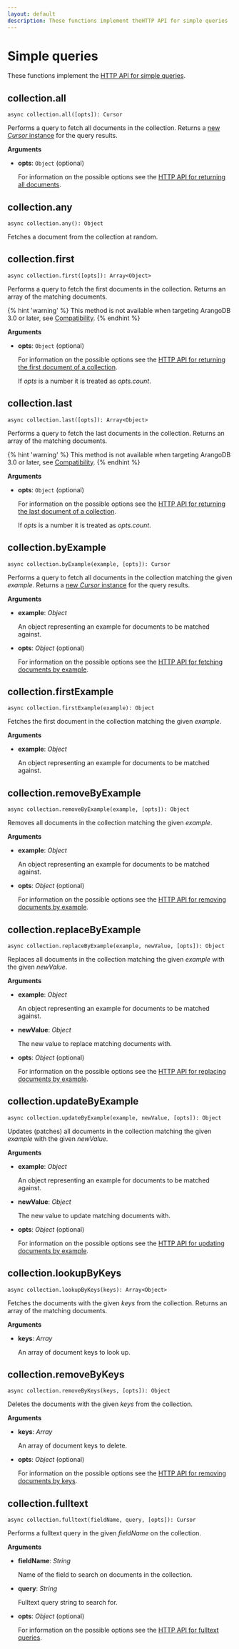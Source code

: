```yaml
---
layout: default
description: These functions implement theHTTP API for simple queries
---
```

# Simple queries

These functions implement the
[HTTP API for simple queries](../http/simple-query.html).

## collection.all

`async collection.all([opts]): Cursor`

Performs a query to fetch all documents in the collection. Returns a
[new _Cursor_ instance](js-reference-cursor.html) for the query results.

**Arguments**

- **opts**: `Object` (optional)

  For information on the possible options see the
  [HTTP API for returning all documents](../http/simple-query.html#return-all-documents).

## collection.any

`async collection.any(): Object`

Fetches a document from the collection at random.

## collection.first

`async collection.first([opts]): Array<Object>`

Performs a query to fetch the first documents in the collection. Returns an
array of the matching documents.

{% hint 'warning' %}
This method is not available when targeting ArangoDB 3.0 or later,
see [Compatibility](js-getting-started.html#compatibility).
{% endhint %}

**Arguments**

- **opts**: `Object` (optional)

  For information on the possible options see the
  [HTTP API for returning the first document of a collection](../../2.8/http-simple-query.html#first-document-of-a-collection).

  If _opts_ is a number it is treated as _opts.count_.

## collection.last

`async collection.last([opts]): Array<Object>`

Performs a query to fetch the last documents in the collection. Returns an array
of the matching documents.

{% hint 'warning' %}
This method is not available when targeting ArangoDB 3.0 or later,
see [Compatibility](js-getting-started.html#compatibility).
{% endhint %}

**Arguments**

- **opts**: `Object` (optional)

  For information on the possible options see the
  [HTTP API for returning the last document of a collection](../../2.8/http-simple-query.html#last-document-of-a-collection).

  If _opts_ is a number it is treated as _opts.count_.

## collection.byExample

`async collection.byExample(example, [opts]): Cursor`

Performs a query to fetch all documents in the collection matching the given
_example_. Returns a [new _Cursor_ instance](js-reference-cursor.html) for the query results.

**Arguments**

- **example**: _Object_

  An object representing an example for documents to be matched against.

- **opts**: _Object_ (optional)

  For information on the possible options see the
  [HTTP API for fetching documents by example](../http/simple-query.html#find-documents-matching-an-example).

## collection.firstExample

`async collection.firstExample(example): Object`

Fetches the first document in the collection matching the given _example_.

**Arguments**

- **example**: _Object_

  An object representing an example for documents to be matched against.

## collection.removeByExample

`async collection.removeByExample(example, [opts]): Object`

Removes all documents in the collection matching the given _example_.

**Arguments**

- **example**: _Object_

  An object representing an example for documents to be matched against.

- **opts**: _Object_ (optional)

  For information on the possible options see the
  [HTTP API for removing documents by example](../http/simple-query.html#remove-documents-by-example).

## collection.replaceByExample

`async collection.replaceByExample(example, newValue, [opts]): Object`

Replaces all documents in the collection matching the given _example_ with the
given _newValue_.

**Arguments**

- **example**: _Object_

  An object representing an example for documents to be matched against.

- **newValue**: _Object_

  The new value to replace matching documents with.

- **opts**: _Object_ (optional)

  For information on the possible options see the
  [HTTP API for replacing documents by example](../http/simple-query.html#replace-documents-by-example).

## collection.updateByExample

`async collection.updateByExample(example, newValue, [opts]): Object`

Updates (patches) all documents in the collection matching the given _example_
with the given _newValue_.

**Arguments**

- **example**: _Object_

  An object representing an example for documents to be matched against.

- **newValue**: _Object_

  The new value to update matching documents with.

- **opts**: _Object_ (optional)

  For information on the possible options see the
  [HTTP API for updating documents by example](../http/simple-query.html#update-documents-by-example).

## collection.lookupByKeys

`async collection.lookupByKeys(keys): Array<Object>`

Fetches the documents with the given _keys_ from the collection. Returns an
array of the matching documents.

**Arguments**

- **keys**: _Array_

  An array of document keys to look up.

## collection.removeByKeys

`async collection.removeByKeys(keys, [opts]): Object`

Deletes the documents with the given _keys_ from the collection.

**Arguments**

- **keys**: _Array_

  An array of document keys to delete.

- **opts**: _Object_ (optional)

  For information on the possible options see the
  [HTTP API for removing documents by keys](../http/simple-query.html#remove-documents-by-their-keys).

## collection.fulltext

`async collection.fulltext(fieldName, query, [opts]): Cursor`

Performs a fulltext query in the given _fieldName_ on the collection.

**Arguments**

- **fieldName**: _String_

  Name of the field to search on documents in the collection.

- **query**: _String_

  Fulltext query string to search for.

- **opts**: _Object_ (optional)

  For information on the possible options see the
  [HTTP API for fulltext queries](../http/indexes-fulltext.html).
